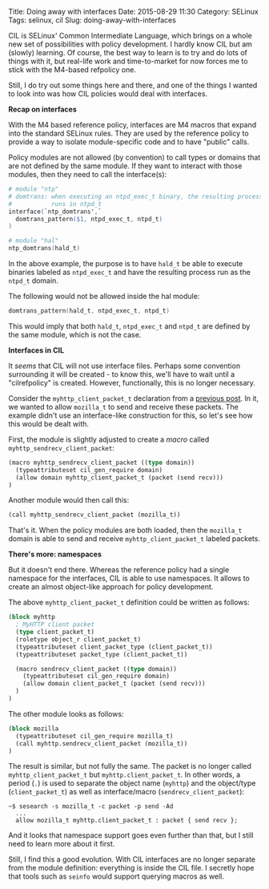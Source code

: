 Title: Doing away with interfaces
Date: 2015-08-29 11:30
Category: SELinux
Tags: selinux, cil
Slug: doing-away-with-interfaces

CIL is SELinux' Common Intermediate Language, which brings on a whole new set of
possibilities with policy development. I hardly know CIL but am (slowly)
learning. Of course, the best way to learn is to try and do lots of things with
it, but real-life work and time-to-market for now forces me to stick with the
M4-based refpolicy one.

Still, I do try out some things here and there, and one of the things I wanted
to look into was how CIL policies would deal with interfaces.

<!-- PELICAN_END_SUMMARY -->

**Recap on interfaces**

With the M4 based reference policy, interfaces are M4 macros that expand into
the standard SELinux rules. They are used by the reference policy to provide 
a way to isolate module-specific code and to have "public" calls.

Policy modules are not allowed (by convention) to call types or domains that
are not defined by the same module. If they want to interact with those modules,
then they need to call the interface(s):

```m4
# module "ntp"
# domtrans: when executing an ntpd_exec_t binary, the resulting process 
#           runs in ntpd_t
interface(`ntp_domtrans',`
  domtrans_pattern($1, ntpd_exec_t, ntpd_t)
)

# module "hal"
ntp_domtrans(hald_t)
```

In the above example, the purpose is to have `hald_t` be able to execute
binaries labeled as `ntpd_exec_t` and have the resulting process run as the
`ntpd_t` domain.

The following would not be allowed inside the hal module:

```m4
domtrans_pattern(hald_t, ntpd_exec_t, ntpd_t)
```

This would imply that both `hald_t`, `ntpd_exec_t` and `ntpd_t` are defined
by the same module, which is not the case.

**Interfaces in CIL**

It _seems_ that CIL will not use interface files. Perhaps some convention
surrounding it will be created - to know this, we'll have to wait until a
"cilrefpolicy" is created. However, functionally, this is no longer necessary.

Consider the `myhttp_client_packet_t` declaration from a [previous post](http://blog.siphos.be/2015/08/filtering-network-access-per-application/).
In it, we wanted to allow `mozilla_t` to send and receive these packets. The 
example didn't use an interface-like construction for this, so let's see
how this would be dealt with.

First, the module is slightly adjusted to create a _macro_ called `myhttp_sendrecv_client_packet`:

```lisp
(macro myhttp_sendrecv_client_packet ((type domain))
  (typeattributeset cil_gen_require domain)
  (allow domain myhttp_client_packet_t (packet (send recv)))
)
```

Another module would then call this:

```lisp
(call myhttp_sendrecv_client_packet (mozilla_t))
```

That's it. When the policy modules are both loaded, then the `mozilla_t` domain is able
to send and receive `myhttp_client_packet_t` labeled packets.

**There's more: namespaces**

But it doesn't end there. Whereas the reference policy had a single namespace
for the interfaces, CIL is able to use namespaces. It allows to create an almost
object-like approach for policy development.

The above `myhttp_client_packet_t` definition could be written as follows:

```lisp
(block myhttp
  ; MyHTTP client packet
  (type client_packet_t)
  (roletype object_r client_packet_t)
  (typeattributeset client_packet_type (client_packet_t))
  (typeattributeset packet_type (client_packet_t))

  (macro sendrecv_client_packet ((type domain))
    (typeattributeset cil_gen_require domain)
    (allow domain client_packet_t (packet (send recv)))
  )
)
```

The other module looks as follows:

```lisp
(block mozilla
  (typeattributeset cil_gen_require mozilla_t)
  (call myhttp.sendrecv_client_packet (mozilla_t))
)
```

The result is similar, but not fully the same. The packet is no longer called
`myhttp_client_packet_t` but `myhttp.client_packet_t`. In other words, a period (`.`)
is used to separate the object name (`myhttp`) and the object/type (`client_packet_t`)
as well as interface/macro (`sendrecv_client_packet`):

```shell-session
~$ sesearch -s mozilla_t -c packet -p send -Ad
  ...
  allow mozilla_t myhttp.client_packet_t : packet { send recv };
```

And it looks that namespace support goes even further than that, but I still
need to learn more about it first.

Still, I find this a good evolution. With CIL interfaces are no longer separate
from the module definition: everything is inside the CIL file. I secretly hope
that tools such as `seinfo` would support querying macros as well.

